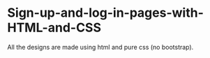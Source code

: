 # Sign-up-and-log-in-pages-with-HTML-and-CSS
All the designs are made using html and pure css (no bootstrap).
